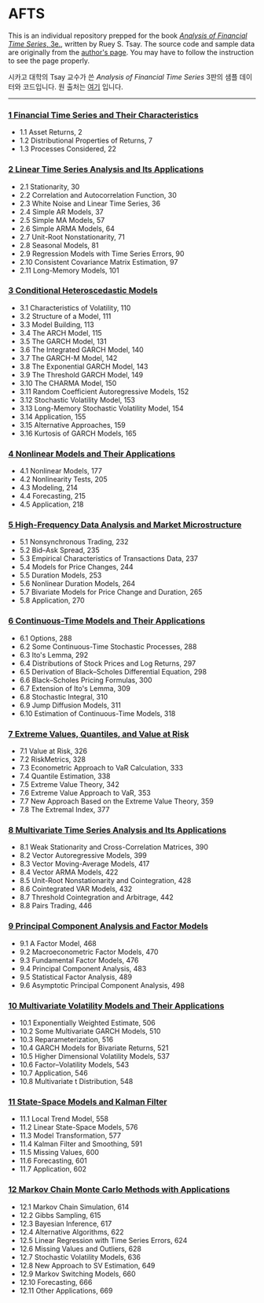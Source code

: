 # AFTS

This is an individual repository prepped for the book [*Analysis of Financial Time Series*, 3e.](https://www.wiley.com/en-us/Analysis+of+Financial+Time+Series%2C+3rd+Edition-p-9780470414354), written by Ruey S. Tsay. The source code and sample data are originally from the [author's page](http://faculty.chicagobooth.edu/ruey.tsay/teaching/). You may have to follow the instruction to see the page properly.

시카고 대학의 Tsay 교수가 쓴 *Analysis of Financial Time Series* 3판의 샘플 데이터와 코드입니다. 원 출처는 [여기](http://faculty.chicagobooth.edu/ruey.tsay/teaching/) 입니다. 

****************

### [1 Financial Time Series and Their Characteristics](https://github.com/mchoimis/AFTS/tree/master/Ch01)

* 1.1 Asset Returns, 2
* 1.2 Distributional Properties of Returns, 7
* 1.3 Processes Considered, 22

### [2 Linear Time Series Analysis and Its Applications](https://github.com/mchoimis/AFTS/tree/master/Ch02)

* 2.1 Stationarity, 30
* 2.2 Correlation and Autocorrelation Function, 30
* 2.3 White Noise and Linear Time Series, 36
* 2.4 Simple AR Models, 37
* 2.5 Simple MA Models, 57
* 2.6 Simple ARMA Models, 64
* 2.7 Unit-Root Nonstationarity, 71
* 2.8 Seasonal Models, 81
* 2.9 Regression Models with Time Series Errors, 90
* 2.10 Consistent Covariance Matrix Estimation, 97
* 2.11 Long-Memory Models, 101

### [3 Conditional Heteroscedastic Models](https://github.com/mchoimis/AFTS/tree/master/Ch03)

* 3.1 Characteristics of Volatility, 110
* 3.2 Structure of a Model, 111
* 3.3 Model Building, 113
* 3.4 The ARCH Model, 115
* 3.5 The GARCH Model, 131
* 3.6 The Integrated GARCH Model, 140
* 3.7 The GARCH-M Model, 142
* 3.8 The Exponential GARCH Model, 143
* 3.9 The Threshold GARCH Model, 149
* 3.10 The CHARMA Model, 150
* 3.11 Random Coefficient Autoregressive Models, 152
* 3.12 Stochastic Volatility Model, 153
* 3.13 Long-Memory Stochastic Volatility Model, 154
* 3.14 Application, 155
* 3.15 Alternative Approaches, 159
* 3.16 Kurtosis of GARCH Models, 165

### [4 Nonlinear Models and Their Applications](https://github.com/mchoimis/AFTS/tree/master/Ch04)

* 4.1 Nonlinear Models, 177
* 4.2 Nonlinearity Tests, 205
* 4.3 Modeling, 214
* 4.4 Forecasting, 215
* 4.5 Application, 218

### [5 High-Frequency Data Analysis and Market Microstructure](https://github.com/mchoimis/AFTS/tree/master/Ch05)

* 5.1 Nonsynchronous Trading, 232
* 5.2 Bid–Ask Spread, 235
* 5.3 Empirical Characteristics of Transactions Data, 237
* 5.4 Models for Price Changes, 244
* 5.5 Duration Models, 253
* 5.6 Nonlinear Duration Models, 264
* 5.7 Bivariate Models for Price Change and Duration, 265
* 5.8 Application, 270

### [6 Continuous-Time Models and Their Applications](https://github.com/mchoimis/AFTS/tree/master/Ch06)

* 6.1 Options, 288
* 6.2 Some Continuous-Time Stochastic Processes, 288
* 6.3 Ito's Lemma, 292
* 6.4 Distributions of Stock Prices and Log Returns, 297
* 6.5 Derivation of Black–Scholes Differential Equation, 298
* 6.6 Black–Scholes Pricing Formulas, 300
* 6.7 Extension of Ito's Lemma, 309
* 6.8 Stochastic Integral, 310
* 6.9 Jump Diffusion Models, 311
* 6.10 Estimation of Continuous-Time Models, 318

### [7 Extreme Values, Quantiles, and Value at Risk](https://github.com/mchoimis/AFTS/tree/master/Ch07)

* 7.1 Value at Risk, 326
* 7.2 RiskMetrics, 328
* 7.3 Econometric Approach to VaR Calculation, 333
* 7.4 Quantile Estimation, 338
* 7.5 Extreme Value Theory, 342
* 7.6 Extreme Value Approach to VaR, 353
* 7.7 New Approach Based on the Extreme Value Theory, 359
* 7.8 The Extremal Index, 377

### [8 Multivariate Time Series Analysis and Its Applications](https://github.com/mchoimis/AFTS/tree/master/Ch08)

* 8.1 Weak Stationarity and Cross-Correlation Matrices, 390
* 8.2 Vector Autoregressive Models, 399
* 8.3 Vector Moving-Average Models, 417
* 8.4 Vector ARMA Models, 422
* 8.5 Unit-Root Nonstationarity and Cointegration, 428
* 8.6 Cointegrated VAR Models, 432
* 8.7 Threshold Cointegration and Arbitrage, 442
* 8.8 Pairs Trading, 446

### [9 Principal Component Analysis and Factor Models](https://github.com/mchoimis/AFTS/tree/master/Ch09)

* 9.1 A Factor Model, 468
* 9.2 Macroeconometric Factor Models, 470
* 9.3 Fundamental Factor Models, 476
* 9.4 Principal Component Analysis, 483
* 9.5 Statistical Factor Analysis, 489
* 9.6 Asymptotic Principal Component Analysis, 498

### [10 Multivariate Volatility Models and Their Applications](https://github.com/mchoimis/AFTS/tree/master/Ch10)

* 10.1 Exponentially Weighted Estimate, 506
* 10.2 Some Multivariate GARCH Models, 510
* 10.3 Reparameterization, 516
* 10.4 GARCH Models for Bivariate Returns, 521
* 10.5 Higher Dimensional Volatility Models, 537
* 10.6 Factor–Volatility Models, 543
* 10.7 Application, 546
* 10.8 Multivariate t Distribution, 548

### [11 State-Space Models and Kalman Filter](https://github.com/mchoimis/AFTS/tree/master/Ch11)

* 11.1 Local Trend Model, 558
* 11.2 Linear State-Space Models, 576
* 11.3 Model Transformation, 577
* 11.4 Kalman Filter and Smoothing, 591
* 11.5 Missing Values, 600
* 11.6 Forecasting, 601
* 11.7 Application, 602

### [12 Markov Chain Monte Carlo Methods with Applications](https://github.com/mchoimis/AFTS/tree/master/Ch12)

* 12.1 Markov Chain Simulation, 614
* 12.2 Gibbs Sampling, 615
* 12.3 Bayesian Inference, 617
* 12.4 Alternative Algorithms, 622
* 12.5 Linear Regression with Time Series Errors, 624
* 12.6 Missing Values and Outliers, 628
* 12.7 Stochastic Volatility Models, 636
* 12.8 New Approach to SV Estimation, 649
* 12.9 Markov Switching Models, 660
* 12.10 Forecasting, 666
* 12.11 Other Applications, 669

